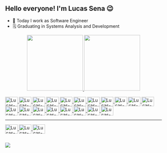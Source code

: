 ## Hello everyone! I'm Lucas Sena 😉

- 🔭 Today I work as Software Engineer
- 🗒️ Graduating in Systems Analysis and Development

<div align="center">
  <a href="https://github.com/LucasMeloSena">
  <img height="180em" src="https://github-readme-stats.vercel.app/api?username=LucasMeloSena&show_icons=true&count_private=true&theme=dark"/>
  <img height="180em" src="https://github-readme-stats.vercel.app/api/top-langs/?username=LucasMeloSena&layout=compact&theme=dark"/>
</div>


<div style="display: inline_block"><br>
  <img align="center" alt="Lucas-Cpp" height="30" width="40" src="https://cdn.jsdelivr.net/gh/devicons/devicon@latest/icons/cplusplus/cplusplus-original.svg">
  <img align="center" alt="Lucas-Ts" height="30" width="40" src="https://cdn.jsdelivr.net/gh/devicons/devicon/icons/typescript/typescript-plain.svg">
  <img align="center" alt="Lucas-React" height="30" width="40" src="https://cdn.jsdelivr.net/gh/devicons/devicon/icons/react/react-original.svg">
  <img align="center" alt="Lucas-React" height="30" width="40" src="https://cdn.jsdelivr.net/gh/devicons/devicon@latest/icons/nextjs/nextjs-original.svg">
  <img align="center" alt="Lucas-React" height="30" width="40" src="https://cdn.jsdelivr.net/gh/devicons/devicon@latest/icons/angular/angular-original.svg">
  <img align="center" alt="Lucas-Tailwind" height="30" width="40" src="https://cdn.jsdelivr.net/gh/devicons/devicon@latest/icons/tailwindcss/tailwindcss-original.svg">
  <img align="center" alt="Lucas-Node" height="30" width="40" src="https://cdn.jsdelivr.net/gh/devicons/devicon/icons/nodejs/nodejs-original-wordmark.svg">
  <img align="center" alt="Lucas-Nest" height="30" width="40" src="https://cdn.jsdelivr.net/gh/devicons/devicon@latest/icons/nestjs/nestjs-original.svg">
  <img align="center" alt="Lucas-Nest" height="30" width="40" src="https://cdn.jsdelivr.net/gh/devicons/devicon@latest/icons/jest/jest-plain.svg">
  <img align="center" alt="Lucas-Kotlin" height="30" width="40" src="https://cdn.jsdelivr.net/gh/devicons/devicon@latest/icons/kotlin/kotlin-original.svg">
  <img align="center" alt="Lucas-Python" height="30" width="40" src="https://cdn.jsdelivr.net/gh/devicons/devicon@latest/icons/python/python-original.svg">
  <img align="center" alt="Lucas-MongoDb" height="30" width="40" src="https://cdn.jsdelivr.net/gh/devicons/devicon/icons/mongodb/mongodb-plain-wordmark.svg"> 
  <img align="center" alt="Lucas-Postgres" height="30" width="40" src="https://cdn.jsdelivr.net/gh/devicons/devicon@latest/icons/postgresql/postgresql-original.svg"> 
  <img align="center" alt="Lucas-Firebase" height="30" width="40" src="https://cdn.jsdelivr.net/gh/devicons/devicon@latest/icons/firebase/firebase-original.svg">
  <img align="center" alt="Lucas-Docker" height="30" width="40" src="https://cdn.jsdelivr.net/gh/devicons/devicon@latest/icons/docker/docker-original.svg">
  <img align="center" alt="Lucas-Kubernetes" height="30" width="40" src="https://cdn.jsdelivr.net/gh/devicons/devicon@latest/icons/kubernetes/kubernetes-original.svg">
  <img align="center" alt="Lucas-Java" height="30" width="40" src="https://cdn.jsdelivr.net/gh/devicons/devicon@latest/icons/java/java-original-wordmark.svg">
  <img align="center" alt="Lucas-Go" height="30" width="40" src="https://cdn.jsdelivr.net/gh/devicons/devicon@latest/icons/go/go-original-wordmark.svg" />
  <img align="center" alt="Lucas-Java" height="30" width="40" src="https://cdn.jsdelivr.net/gh/devicons/devicon@latest/icons/redis/redis-original.svg">
  <br>
  <hr>
  <img align="center" alt="Lucas-Aws" height="30" width="40" src="https://cdn.jsdelivr.net/gh/devicons/devicon@latest/icons/amazonwebservices/amazonwebservices-plain-wordmark.svg">
  <img align="center" alt="Lucas-Azure" height="30" width="40" src="https://cdn.jsdelivr.net/gh/devicons/devicon@latest/icons/azure/azure-original.svg">
  <img align="center" alt="Lucas-Grafana" height="30" width="40" src="https://cdn.jsdelivr.net/gh/devicons/devicon@latest/icons/grafana/grafana-original.svg">
</div>

##

<div>
  <a href="https://www.linkedin.com/in/lucas-sena-282311234" target="_blank"><img src="https://img.shields.io/badge/-LinkedIn-%230077B5?style=for-the-badge&logo=linkedin&logoColor=white" target="_blank"></a> 
</div>
